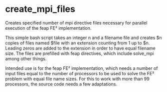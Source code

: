 # create_mpi_files
Creates specified number of mpi directive files necessary for parallel execution of the feap FE² implementation.

This simple bash script takes an integer n and a filename file and creates $n copies of files named $file with an extension counting from 1 up to $n. Leading zeros are added to the extension in order to have equal filename size. The files are prefilled with feap directives, which include solve_mpi among other things.

Intended use is for the feap FE² implementation, which needs a number of input files equal to the number of processors to be used to solve the FE² problem with equal file name sizes. For this to work with more than 99 processors, the source code needs a few adaptations.
